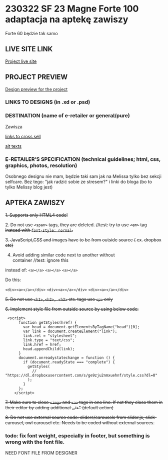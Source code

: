 # 230322 SF 23 Magne Forte 100 adaptacja na aptekę zawiszy
Forte 60 będzie tak samo
## LIVE SITE LINK 
<!-- please enter link to site preview here -->
[Project live site](https://estorelabs.github.io/RC---230322-SF-23-Magne-Forte-100-GENERIC/)
## PROJECT PREVIEW
[Design preview for the project](./link)


### LINKS TO DESIGNS (in .xd or .psd)
<!-- please enter link to preview designs -->


### DESTINATION (name of e-retailer or general/pure)
Zawisza

[links to cross sell](https://docs.google.com/document/d/1mfaIbPRtbNhA-xgUddpkidL6_3wa9NOtg2awamXUlXo/edit)

[alt texts](https://docs.google.com/spreadsheets/d/13svejf7RQVbeOfPec-SE1x5KmX_7K80Q/edit#gid=213550958)

### E-RETAILER’S SPECIFICATION (technical guidelines; html, css, graphics, photos, resolution)
<!-- please enter any additional comments important for the project -->
Osobnego designu nie mam, będzie taki sam jak na Melissa tylko bez sekcji selfcare. Bez tego:
"jak radzić sobie ze stresem?" i linki do bloga (bo to tylko Melissy blog jest)

## APTEKA ZAWISZY

~~1. Supports only HTML4 code!~~

~~2. Do not use `<span>` tags, they are deleted. //test: try to use `<em>` tag instead with `font-style: normal`.~~

~~3. JavaScript,CSS and  images have to be from outside source ( ex. dropbox etc)~~

4. Avoid adding similar code next to another without <div> container
//test: ignore this

instead of:
`<a></a>`
`<a></a>`
`<a></a>`

Do this:

`<div><a></a></div>`
`<div><a></a></div>`
`<div><a></a></div>`

~~5. Do not use `<h1>,<h2>, <h3>` ets. tags   use `<p>` only~~

~~6. Implement style file from outside source by using below code:~~
```
 <script>
      function getStyles(href) {
        var head = document.getElementsByTagName("head")[0];
        var link = document.createElement("link");
        link.rel = "stylesheet";
        link.type = "text/css";
        link.href = href;
        head.appendChild(link);
      }
      document.onreadystatechange = function () {
        if (document.readyState === "complete") {
          getStyles(
            // "https://dl.dropboxusercontent.com/s/ge9zju2nmxuehnf/style.css?dl=0"
          );
        }
      };
    </script>
```
  ~~7. Make sure to close `<img>` and `<a>` tags in one line. If not they close them in their editor by adding additional `„/>”` (default action)~~
  
  ~~8. Do not use external source code: sliders/carousels from slider.js, slick-carousel, owl carousel etc. Needs to be coded without external sources.~~

### todo: fix font weight, especially in footer, but something is wrong with the font file.
NEED FONT FILE FROM DESIGNER
